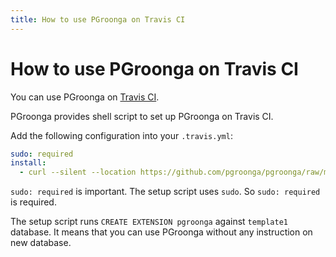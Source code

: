 ```yaml
---
title: How to use PGroonga on Travis CI
---
```


# How to use PGroonga on Travis CI

You can use PGroonga on [Travis CI](https://travis-ci.org/).

PGroonga provides shell script to set up PGroonga on Travis CI.

Add the following configuration into your `.travis.yml`:

```yaml
sudo: required
install:
  - curl --silent --location https://github.com/pgroonga/pgroonga/raw/master/data/travis/setup.sh | sh
```

`sudo: required` is important. The setup script uses `sudo`. So `sudo: required` is required.

The setup script runs `CREATE EXTENSION pgroonga` against `template1` database. It means that you can use PGroonga without any instruction on new database.
